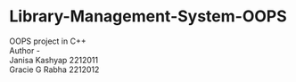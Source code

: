 # Library-Management-System-OOPS
OOPS project in C++
<br>
Author - 
<br>
Janisa Kashyap 2212011
<br>
Gracie G Rabha 2212012
